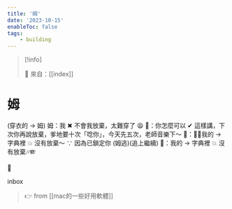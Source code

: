 ```yaml
---
title: '姆'
date: '2023-10-15'
enableToc: false
tags:
    - building
---
```


> [!info]
>
> 🌱 來自：[[index]]

# 姆

(穿衣的 → 姆)
姆：我 ✖ 不會我放棄，太難穿了 😫
🦎：你怎麼可以 ✔ 這樣講，下次你再說放棄，爹地要十次「唸你」，今天先五次，老師音樂下～
🦎：🎤🎸我的 → 字典裡 💥 沒有放棄～ ∵ 因為已鎖定你
(姆逃)(追上繼續)
🦎：我的 → 字典裡 💥 沒有放棄🎶🪗

🤗

inbox
> 👉 from [[mac的一些好用軟體]]
